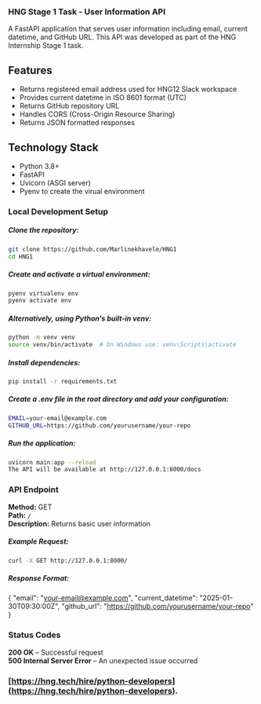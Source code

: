 ### HNG Stage 1 Task - User Information API
A FastAPI application that serves user information including email, current datetime, and GitHub URL. This API was developed as part of the HNG Internship Stage 1 task.

## Features
- Returns registered email address used for HNG12 Slack workspace
- Provides current datetime in ISO 8601 format (UTC)
- Returns GitHub repository URL
- Handles CORS (Cross-Origin Resource Sharing)
- Returns JSON formatted responses

## Technology Stack
- Python 3.8+
- FastAPI
- Uvicorn (ASGI server)
- Pyenv to create the virual environment

### Local Development Setup
##### Clone the repository:
```bash
git clone https://github.com/Marlinekhavele/HNG1
cd HNG1
```

##### Create and activate a virtual environment:
```bash
pyenv virtualenv env
pyenv activate env
```
##### Alternatively, using Python's built-in venv:
```bash
python -m venv venv
source venv/bin/activate  # On Windows use: venv\Scripts\activate
```
##### Install dependencies:
```bash
pip install -r requirements.txt
```
##### Create a .env file in the root directory and add your configuration:
```bash
EMAIL=your-email@example.com
GITHUB_URL=https://github.com/yourusername/your-repo
```
##### Run the application:
```bash
uvicorn main:app --reload
The API will be available at http://127.0.0.1:8000/docs
```
### API Endpoint
**Method:** GET  
**Path:** `/`  
**Description:** Returns basic user information 
##### Example Request:
```bash
curl -X GET http://127.0.0.1:8000/
```
##### Response Format:
{
  "email": "your-email@example.com",
  "current_datetime": "2025-01-30T09:30:00Z",
  "github_url": "https://github.com/yourusername/your-repo"
}
### Status Codes  
**200 OK** – Successful request  
**500 Internal Server Error** – An unexpected issue occurred  


### [https://hng.tech/hire/python-developers](https://hng.tech/hire/python-developers).
